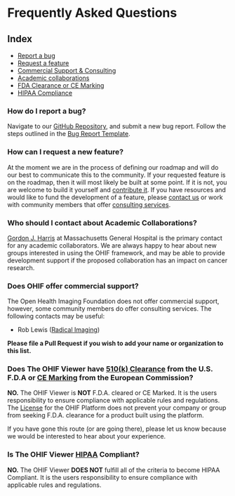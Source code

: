 # Frequently Asked Questions

## Index

- [Report a bug][report-bug]
- [Request a feature][new-feature]
- [Commercial Support & Consulting][commercial-support]
- [Academic collaborations][academic]
- [FDA Clearance or CE Marking][fda-clearance]
- [HIPAA Compliance][hipaa]

### How do I report a bug?

Navigate to our [GitHub Repository][new-issue], and submit a new bug report.
Follow the steps outlined in the [Bug Report Template][bug-report-template].

### How can I request a new feature?

At the moment we are in the process of defining our roadmap and will do our best
to communicate this to the community. If your requested feature is on the
roadmap, then it will most likely be built at some point. If it is not, you are
welcome to build it yourself and [contribute it](contributing.md). If you have
resources and would like to fund the development of a feature, please
[contact us](http://www.ohif.org) or work with community members that offer
[consulting services][commercial-support].

### Who should I contact about Academic Collaborations?

[Gordon J. Harris](http://www.dfhcc.harvard.edu/insider/member-detail/member/gordon-j-harris-phd/)
at Massachusetts General Hospital is the primary contact for any academic
collaborators. We are always happy to hear about new groups interested in using
the OHIF framework, and may be able to provide development support if the
proposed collaboration has an impact on cancer research.

### Does OHIF offer commercial support?

The Open Health Imaging Foundation does not offer commercial support, however,
some community members do offer consulting services. The following contacts may
be useful:

- Rob Lewis ([Radical Imaging](http://radicalimaging.com/))

**Please file a Pull Request if you wish to add your name or organization to
this list.**

### Does The OHIF Viewer have [510(k) Clearance][501k-clearance] from the U.S. F.D.A or [CE Marking][ce-marking] from the European Commission?

**NO.** The OHIF Viewer is **NOT** F.D.A. cleared or CE Marked. It is the users
responsibility to ensure compliance with applicable rules and regulations. The
[License](https://github.com/OHIF/Viewers/blob/master/LICENSE) for the OHIF
Platform does not prevent your company or group from seeking F.D.A. clearance
for a product built using the platform.

If you have gone this route (or are going there), please let us know because we
would be interested to hear about your experience.

### Is The OHIF Viewer [HIPAA][hipaa-def] Compliant?

**NO.** The OHIF Viewer **DOES NOT** fulfill all of the criteria to become HIPAA
Compliant. It is the users responsibility to ensure compliance with applicable
rules and regulations.

<!--
  Links
  -->

<!-- prettier-ignore-start -->
<!-- INDEX -->
[report-bug]: #how-do-i-report-a-bug
[new-feature]: #how-can-i-request-a-new-feature
[commercial-support]: #does-ohif-offer-commercial-support
[academic]: #who-should-i-contact-about-academic-collaborations
[fda-clearance]: #does-the-ohif-viewer-have-510k-clearance-from-the-us-fda-or-ce-marking-from-the-european-commission
[hipaa]: #is-the-ohif-viewer-hipaa-compliant
<!-- OTHER -->
[501k-clearance]: https://www.fda.gov/MedicalDevices/DeviceRegulationandGuidance/HowtoMarketYourDevice/PremarketSubmissions/PremarketNotification510k/
[ce-marking]: https://ec.europa.eu/growth/single-market/ce-marking_en
[hipaa-def]: https://en.wikipedia.org/wiki/Health_Insurance_Portability_and_Accountability_Act
[new-issue]: https://github.com/OHIF/Viewers/issues/new/choose
[bug-report-template]: https://github.com/OHIF/Viewers/issues/new?assignees=&labels=Bug+Report+%3Abug%3A&template=---bug-report.md&title=
<!-- prettier-ignore-end -->
